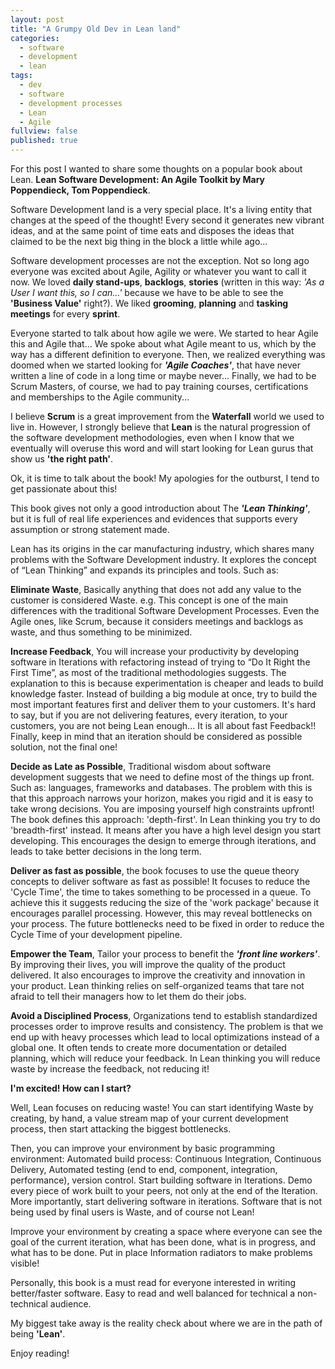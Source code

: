 ```yaml
---
layout: post
title: "A Grumpy Old Dev in Lean land"
categories:
  - software
  - development 
  - lean
tags: 
  - dev
  - software
  - development processes
  - Lean
  - Agile
fullview: false
published: true
---
```


For this post I wanted to share some thoughts on a popular book about Lean. **Lean Software Development: An Agile Toolkit by Mary Poppendieck, Tom Poppendieck**.

Software Development land is a very special place. It's a living entity that changes at the speed of the thought! Every second it generates new vibrant ideas, and at the same point of time eats and disposes the ideas that claimed to be the next big thing in the block a little while ago...

Software development processes are not the exception. Not so long ago everyone was excited about Agile, Agility or whatever you want to call it now. We loved **daily stand-ups**, **backlogs**, **stories** (written in this way: *'As a User I want this, so I can...'* because we have to be able to see the **'Business Value'** right?). We liked **grooming**, **planning** and **tasking meetings** for every **sprint**.

Everyone started to talk about how agile we were. We started to hear Agile this and Agile that... We spoke about what Agile meant to us, which by the way has a different definition to everyone. Then, we realized everything was doomed when we started looking for ***'Agile Coaches'***, that have never written a line of code in a long time or maybe never... Finally, we had to be Scrum Masters, of course, we had to pay training courses, certifications and memberships to the Agile community...

I believe **Scrum** is a great improvement from the **Waterfall** world we used to live in. However, I strongly believe that **Lean** is the natural progression of the software development methodologies, even when I know that we eventually will overuse this word and will start looking for Lean gurus that show us **'the right path'**.

Ok, it is time to talk about the book! My apologies for the outburst, I tend to get passionate about this!

This book gives not only a good introduction about The ***'Lean Thinking'***, but it is full of real life experiences and evidences that supports every assumption or strong statement made.

Lean has its origins in the car manufacturing industry, which shares many problems with the Software Development industry. It explores the concept of “Lean Thinking” and expands its principles and tools. Such as:

**Eliminate Waste**, Basically anything that does not add any value to the customer is considered Waste. e.g. This concept is one of the main differences with the traditional Software Development Processes. Even the Agile ones, like Scrum, because it considers meetings and backlogs as waste, and thus something to be minimized.

**Increase Feedback**, You will increase your productivity by developing software in Iterations with refactoring instead of trying to “Do It Right the First Time”, as most of the traditional methodologies suggests. The explanation to this is because experimentation is cheaper and leads to build knowledge faster. Instead of building a big module at once, try to build the most important features first and deliver them to your customers. It's hard to say, but if you are not delivering features, every iteration, to your customers, you are not being Lean enough... It is all about fast Feedback!!
Finally, keep in mind that an iteration should be considered as possible solution, not the final one!

**Decide as Late as Possible**, Traditional wisdom about software development suggests that we need to define most of the things up front. Such as: languages, frameworks and databases. The problem with this is that this approach narrows your horizon, makes you rigid and it is easy to take wrong decisions. You are imposing yourself high constraints upfront! The book defines this approach: 'depth-first'. In Lean thinking you try to do 'breadth-first' instead. It means after you have a high level design you start developing. This encourages  the design to emerge through iterations, and leads to take better decisions in the long term.

**Deliver as fast as possible**, the book focuses to use the queue theory concepts to deliver software as fast as possible! It focuses to reduce the 'Cycle Time', the time to takes something to be processed in a queue. To achieve this it suggests reducing the size of the 'work package' because it encourages parallel processing. However, this may reveal bottlenecks on your process. The future bottlenecks need to be fixed in order to reduce the Cycle Time of your development pipeline.

**Empower the Team**, Tailor your process to benefit the ***'front line workers'***. By improving their lives, you will improve the quality of the product delivered. It also encourages to improve the creativity and innovation in your product. Lean thinking relies on self-organized teams that tare not afraid to tell their managers how to let them do their jobs.

**Avoid a Disciplined Process**, Organizations tend to establish standardized processes order to improve results and consistency. The problem is that we end up with heavy processes which lead to local optimizations instead of a global one. It often tends to create more documentation or detailed planning, which will reduce your feedback. In Lean thinking you will reduce waste by increase the feedback, not reducing it!

**I'm excited! How can I start?**

Well, Lean focuses on reducing waste! You can start identifying Waste by creating, by hand, a value stream map of your current development process, then start attacking the biggest bottlenecks.

Then, you can improve your environment by basic programming environment: Automated build process: Continuous Integration, Continuous Delivery, Automated testing (end to end, component, integration, performance), version control.
Start building software in Iterations. Demo every piece of work built to your peers, not only at the end of the Iteration. More importantly, start delivering software in iterations. Software that is not being used by final users is Waste, and of course not Lean!

Improve your environment by creating a space where everyone can see the goal of the current iteration, what has been done, what is in progress, and what has to be done. Put in place Information radiators to make problems visible!

Personally, this book is a must read for everyone interested in writing better/faster software. Easy to read and well balanced for technical a non-technical audience.

My biggest take away is the reality check about where we are in the path of being **'Lean'**.

Enjoy reading!
